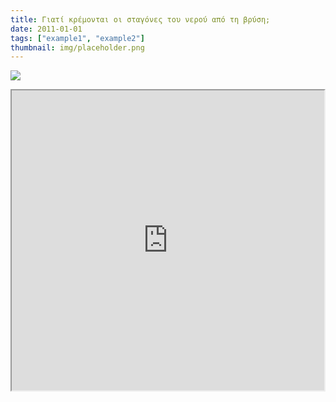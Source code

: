 ```yaml
---
title: Γιατί κρέμονται οι σταγόνες του νερού από τη βρύση;
date: 2011-01-01
tags: ["example1", "example2"]
thumbnail: img/placeholder.png
---
```

![](http://2.bp.blogspot.com/-AHaXAst2JZ4/T4CXSMRvqiI/AAAAAAAAEeI/0G8-wR2MJ0k/s320/fix_water_leak.jpg) 
<iframe height="480" src="https://docs.google.com/file/d/0B4T-U5-yEriSSVI1SnMzOG1pSXM/preview" width="500"></iframe>
